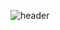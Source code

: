 ![header](https://capsule-render.vercel.app/api?type=transparent&color=#ffffff&height=200&section=header&text=CLOZ%20UI&fontSize=90)
